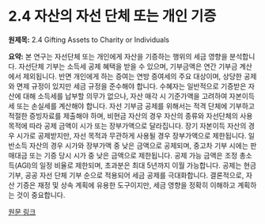 # 2.4 자산의 자선 단체 또는 개인 기증

**원제목:** 2.4 Gifting Assets to Charity or Individuals

**요약:** 본 연구는 자선단체 또는 개인에게 자산을 기증하는 행위의 세금 영향을 분석합니다. 자선단체 기부는 소득세 공제 혜택을 받을 수 있으며, 기부금액은 연간 기부금 계산에서 제외됩니다. 반면 개인에게 하는 증여는 연방 증여세의 주요 대상이며,  상당한 공제와 면제 규정이 있지만 세금 규정을 준수해야 합니다. 수혜자는 일반적으로 기증받은 자산에 대해 소득세를 납부할 의무가 없으나, 자산 매각 시 기준가액을 고려하여 자본이득세 또는 손실세를 계산해야 합니다.  자선 기부금 공제를 위해서는 적격 단체에 기부하고 적절한 증빙자료를 제출해야 하며, 비현금 자산의 경우 자산의 종류와 자선단체의 사용 목적에 따라 공제 금액이 시가 또는 장부가액으로 달라집니다. 장기 자본이득 자산의 경우 시가로 공제받지만, 자선 목적과 무관하게 사용될 경우 장부가액으로 제한됩니다.  일반소득 자산의 경우 시가와 장부가액 중 낮은 금액으로 공제되며, 중고차 기부 시에는 판매대금 또는 기증 당시 시가 중 낮은 금액으로 제한됩니다.  공제 가능 금액은 조정 총소득(AGI)의 일정 비율로 제한되며, 초과분은 최대 5년까지 이월 가능합니다.  공제는 현금 기부, 공공 자선 단체 기부 순으로 적용되어 세금 공제를 극대화합니다.  결론적으로, 자산 기증은 재정 및 상속 계획에 유용한 도구이지만, 세금 영향을 정확히 이해하고 계획하는 것이 중요합니다.

[원문 링크](https://wisconsin.pressbooks.pub/taxation/chapter/4-gifting-assets-and-charitable-donations/)
